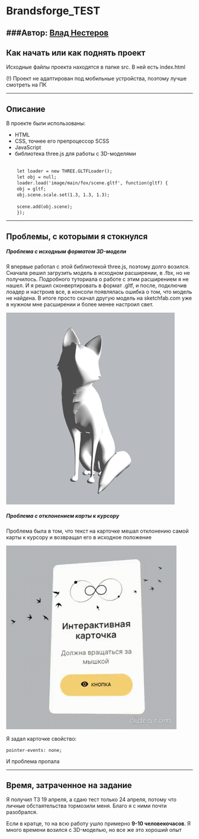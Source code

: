 # Brandsforge_TEST

## ###Автор: [Влад Нестеров](vk.com/vlanesvit)

## Как начать или как поднять проект

Исходные файлы проекта находятся в папке srс. В ней есть index.html

(!) Проект не адаптирован под мобильные устройства, поэтому лучше смотреть на ПК

---

## Описание

В проекте были использованы:

- HTML
- CSS, точнее его препроцессор SCSS
- JavaScript
- библиотека three.js для работы с 3D-моделями

```

    let loader = new THREE.GLTFLoader();
    let obj = null;
    loader.load('image/main/fox/scene.gltf', function(gltf) {
    obj = gltf;
    obj.scene.scale.set(1.3, 1.3, 1.3);

    scene.add(obj.scene);
    });
```

---

## Проблемы, с которыми я стокнулся

##### Проблема с исходным форматом 3D-модели

Я впервые работал с этой библиотекой three.js, поэтому долго возился.
Сначала решил загрузить модель в исходном расширении, в .fbx, но не получилось. Подробного туториала о работе с этим расширением я не нашел.
И я решил сконвертировать в формат .gltf, и после, подключив лоадер и настроив все, в консоли появлялась ошибка о том, что модель не найдена.
В итоге просто скачал другую модель на sketchfab.com уже в нужном мне расширении и более менее настроил свет.

![fox](readme_assets/fox.jpeg)

##### Проблема с отклонением карты к курсору

Проблема была в том, что текст на карточке мешал отклонению самой карты к курсору и возвращал его в исходное положение

![gif](readme_assets/card.gif)

Я задал карточке свойство:

```
pointer-events: none;
```

И проблема пропала

---

## Время, затраченное на задание

Я получил ТЗ 19 апреля, а сдаю тест только 24 апреля, потому что личные обстаятельства тормозили меня. Благо я с ними почти разобрался.

Если в кратце, то на всю работу ушло примерно **9-10 человекочасов**. Я много времени возился с 3D-моделью, но все же это хороший опыт
